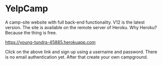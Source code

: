 # YelpCamp
A camp-site website with full back-end functionality. 
V12 is the latest version. 
The site is available on the remote server of Heroku. 
Why Heroku?
Because the thing is free. 

https://young-tundra-45885.herokuapp.com

Click on the above link and sign up using a username and password. There is no email authentication yet. After that create your own campground. 

